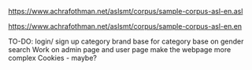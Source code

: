 https://www.achrafothman.net/aslsmt/corpus/sample-corpus-asl-en.asl



https://www.achrafothman.net/aslsmt/corpus/sample-corpus-asl-en.en


TO-DO: 
login/ sign up
category
    brand base for category 
    base on gender search
Work on admin page and user page
make the webpage more complex
Cookies - maybe?